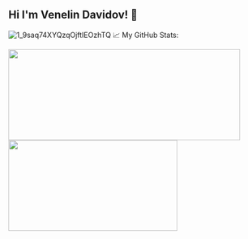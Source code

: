 ## Hi I'm Venelin Davidov! 👋
![1_9saq74XYQzqOjftIEOzhTQ](https://github.com/user-attachments/assets/942b44e8-20a8-4690-b1b8-13c38c3ccc96)
📈 My GitHub Stats:
<p>
  <img height="180em" width="457px" src="https://github-readme-stats.vercel.app/api?username=venelindavidov&hide=issues&show_icons=true&count_private=true"/>
  <img height="180em" width="333px" src="https://github-readme-stats.vercel.app/api/top-langs/?username=venelindavidov&layout=compact&hide=handlebars"/>
</p>
<!--
**VenelinDavidov/VenelinDavidov** is a ✨ _special_ ✨ repository because its `README.md` (this file) appears on your GitHub profile.
https://camo.githubusercontent.com/5c26cea0a0a5e1a316d3110aec9b714a577ede6c15dbac72ad9d56a2554e1dd0/68747470733a2f2f6769746875622d726561646d652d73746174732e76657263656c2e6170702f6170692f746f702d6c616e67733f757365726e616d653d67656f726769353731266c6f63616c653d656e26686964655f7469746c653d66616c7365266c61796f75743d636f6d7061637426636172645f77696474683d333230266c616e67735f636f756e743d35267468656d653d686f6c6926686964655f626f726465723d66616c7365

Here are some ideas to get you started:

- 🔭 I’m currently working on ...
- 🌱 I’m currently learning ...
- 👯 I’m looking to collaborate on ...
- 🤔 I’m looking for help with ...
- 💬 Ask me about ...
- 📫 How to reach me: ...
- 😄 Pronouns: ...
- ⚡ Fun fact: ...
-->
